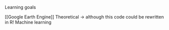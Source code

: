 Learning goals

[[Google Earth Engine]]
Theoretical -> although this code could be rewritten in R!
Machine learning

